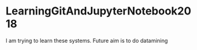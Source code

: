 # LearningGitAndJupyterNotebook2018
I am trying to learn these systems. Future aim is to do datamining
